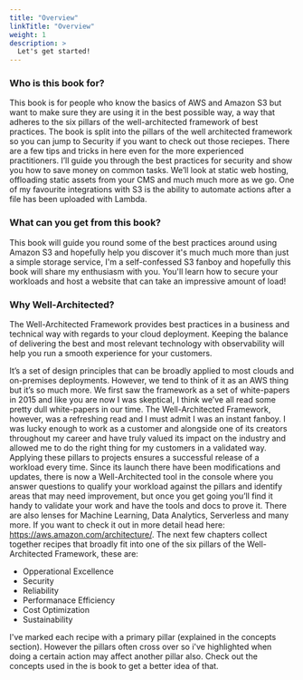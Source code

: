 ```yaml
---
title: "Overview"
linkTitle: "Overview"
weight: 1
description: >
  Let's get started!
---
```


### Who is this book for?

This book is for people who know the basics of AWS and Amazon S3 but want to make sure they are using it in the best possible way, a way that adheres to the six pillars of the well-architected framework of best practices. The book is split into the pillars of the well architected framework so you can jump to Security if you want to check out those reciepes. There are a few tips and tricks in here even for the more experienced practitioners.
I’ll guide you through the best practices for security and show you how to save money on common tasks. We’ll look at static web hosting, offloading static assets from your CMS and much much more as we go. One of my favourite integrations with S3 is the ability to automate actions after a file has been uploaded with Lambda.

### What can you get from this book?

This book will guide you round some of the best practices around using Amazon S3 and hopefully help you discover it's much much more than just a simple storage service, I'm a self-confessed S3 fanboy and hopefully this book will share my enthusiasm with you. You'll learn how to secure your workloads and host a website that can take an impressive amount of load!

### Why Well-Architected?

The Well-Architected Framework provides best practices in a business and technical way with regards to your cloud deployment. Keeping the balance of delivering the best and most relevant technology with observability will help you run a smooth experience for your customers.

It’s a set of design principles that can be broadly applied to most clouds and on-premises deployments. However, we tend to think of it as an AWS thing but it’s so much more. We first saw the framework as a set of white-papers in 2015 and like you are now I was skeptical, I think we’ve all read some pretty dull white-papers in our time. The Well-Architected Framework, however, was a refreshing read and I must admit I was an instant fanboy. I was lucky enough to work as a customer and alongside one of its creators throughout my career and have truly valued its impact on the industry and allowed me to do the right thing for my customers in a validated way. Applying these pillars to projects ensures a successful release of a workload every time. Since its launch there have been modifications and updates, there is now a Well-Architected tool in the console where you answer questions to qualify your workload against the pillars and identify areas that may need improvement, but once you get going you’ll find it handy to validate your work and have the tools and docs to prove it. There are also lenses for Machine Learning, Data Analytics, Serverless and many more. If you want to check it out in more detail head here: https://aws.amazon.com/architecture/. The next few chapters collect together recipes that broadly fit into one of the six pillars of the Well-Architected Framework, these are:

- Opperational Excellence
- Security
- Reliability
- Performanace Efficiency
- Cost Optimization
- Sustainability

I've marked each recipe with a primary pillar (explained in the concepts section). However the pillars often cross over so i've highlighted when doing a certain action may affect another pillar also. Check out the concepts used in the is book to get a better idea of that.
